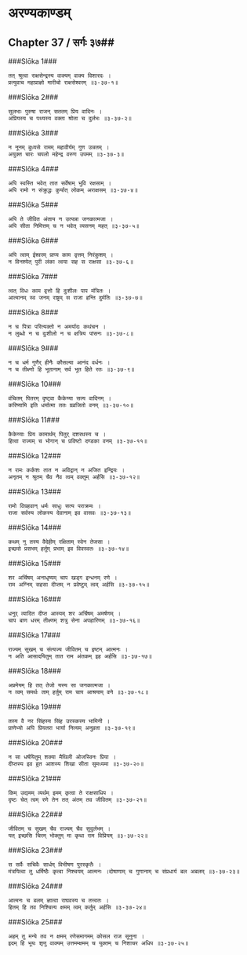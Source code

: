 अरण्यकाण्डम्
===============================


## Chapter 37  / सर्गः ३७##


###Slōka 1###


    तत् श्रुत्वा राक्षसेन्द्रस्य वाक्यम् वाक्य विशारदः ।
    प्रत्युवाच महाप्राज्ञो मारीचो राक्षसेश्वरम् ॥३-३७-१॥


###Slōka 2###


    सुलभाः पुरुषा राजन् सततम् प्रिय वादिनः ।
    अप्रियस्य च पथ्यस्य वक्ता श्रोता च दुर्लभः ॥३-३७-२॥


###Slōka 3###


    न नूनम् बुध्यसे रामम् महावीर्यम् गुण उन्नतम् ।
    अयुक्त चारः चपलो महेन्द्र वरुण उपमम् ॥३-३७-३॥


###Slōka 4###


    अपि स्वस्ति भवेत् तात सर्वेषाम् भुवि रक्षसाम् ।
    अपि रामो न संक्रुद्धः कुर्यात् लोकम् अराक्षसम् ॥३-३७-४॥


###Slōka 5###


    अपि ते जीवित अंताय न उत्पन्ना जनकात्मजा ।
    अपि सीता निमित्तम् च न भवेत् व्यसनम् महत् ॥३-३७-५॥


###Slōka 6###


    अपि त्वाम् ईश्वरम् प्राप्य काम वृत्तम् निरंकुशम् ।
    न विनश्येत् पुरी लंका त्वया सह स राक्षसा ॥३-३७-६॥


###Slōka 7###


    त्वत् विधः काम वृत्तो हि दुःशीलः पाप मंत्रितः ।
    आत्मानम् स्व जनम् राष्ट्रम् स राजा हन्ति दुर्मतिः ॥३-३७-७॥


###Slōka 8###


    न च पित्रा परित्यक्तो न अमर्यादः कथंचन ।
    न लुब्धो न च दुःशीलो न च क्षत्रिय पांसनः ॥३-३७-८॥


###Slōka 9###


    न च धर्म गुणैर् हीनैः कौसल्या आनंद वर्धनः ।
    न च तीक्ष्णो हि भूतानाम् सर्व भूत हिते रतः ॥३-३७-९॥


###Slōka 10###


    वंचितम् पितरम् दृष्ट्वा कैकेय्या सत्य वादिनम् ।
    करिष्यामि इति धर्मात्मा ततः प्रव्रजितो वनम् ॥३-३७-१०॥


###Slōka 11###


    कैकेय्याः प्रिय कामार्थम् पितुर् दशरथस्य च ।
    हित्वा राज्यम् च भोगान् च प्रविष्टो दण्डका वनम् ॥३-३७-११॥


###Slōka 12###


    न रामः कर्कशः तात न अविद्वान् न अजित इन्द्रियः ।
    अनृतम् न श्रुतम् चैव नैव त्वम् वक्तुम् अर्हसि ॥३-३७-१२॥


###Slōka 13###


    रामो विग्रहवान् धर्मः साधुः सत्य पराक्रमः ।
    राजा सर्वस्य लोकस्य देवानाम् इव वासवः ॥३-३७-१३॥


###Slōka 14###


    कथम् नु तस्य वैदेहीम् रक्षिताम् स्वेन तेजसा ।
    इच्छसे प्रसभम् हर्तुम् प्रभाम् इव विवस्वतः ॥३-३७-१४॥


###Slōka 15###


    शर अर्चिषम् अनाधृष्यम् चाप खड्ग इन्धनम् रणे ।
    राम अग्निम् सहसा दीप्तम् न प्रवेष्टुम् त्वम् अर्हसि ॥३-३७-१५॥


###Slōka 16###


    धनुर् व्यादित दीप्त आस्यम् शर अर्चिषम् अमर्षणम् ।
    चाप बाण धरम् तीक्ष्णम् शत्रु सेना अपहारिणम् ॥३-३७-१६॥


###Slōka 17###


    राज्यम् सुखम् च संत्यज्य जीवितम् च इष्टम् आत्मनः ।
    न अति आसादयितुम् तात राम अंतकम् इह अर्हसि ॥३-३७-१७॥


###Slōka 18###


    अप्रमेयम् हि तत् तेजो यस्य सा जनकात्मजा ।
    न त्वम् समर्थः ताम् हर्तुम् राम चाप आश्रयाम् वने ॥३-३७-१८॥


###Slōka 19###


    तस्य वै नर सिंहस्य सिंह उरस्कस्य भामिनी ।
    प्राणेभ्यो अपि प्रियतरा भार्या नित्यम् अनुव्रता ॥३-३७-१९॥


###Slōka 20###


    न सा धर्षयितुम् शक्या मैथिली ओजस्विनः प्रिया ।
    दीप्तस्य इव हुत आशस्य शिखा सीता सुमध्यमा ॥३-३७-२०॥


###Slōka 21###


    किम् उद्यमम् व्यर्थम् इमम् कृत्वा ते राक्षसाधिप ।
    दृष्टः चेत् त्वम् रणे तेन तत् अंतम् तव जीवितम् ॥३-३७-२१॥


###Slōka 22###


    जीवितम् च सुखम् चैव राज्यम् चैव सुदुर्लभम् ।
    यत् इच्छसि चिरम् भोक्तुम् मा कृथा राम विप्रियम् ॥३-३७-२२॥


###Slōka 23###


    स सर्वैः सचिवैः सार्धम् विभीषण पुरस्कृतैः ।
    मंत्रयित्वा तु धर्मिष्ठैः कृत्वा निश्चयम् आत्मनः ।दोषाणाम् च गुणानाम् च संप्रधार्य बल अबलम् ॥३-३७-२३॥


###Slōka 24###


    आत्मनः च बलम् ज्ञात्वा राघवस्य च तत्त्वतः ।
    हितम् हि तव निश्चित्य क्षमम् त्वम् कर्तुम् अर्हसि ॥३-३७-२४॥


###Slōka 25###


    अहम् तु मन्ये तव न क्षमम् रणेसमागमम् कोसल राज सूनुना ।
    इदम् हि भूयः शृणु वाक्यम् उत्तमम्क्षमम् च युक्तम् च निशाचर अधिप ॥३-३७-२५॥


